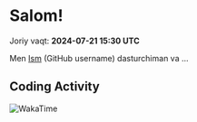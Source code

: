 # Salom!

Joriy vaqt: **2024-07-21 15:30 UTC**

Men [Ism](https://github.com/SharipovIskandar) (GitHub username) dasturchiman va ... 

## Coding Activity
![WakaTime](https://wakatime.com/badge/github/SharipovIskandar.svg)



